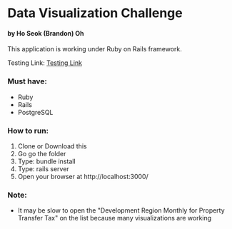 # Data Visualization Challenge

#### by Ho Seok (Brandon) Oh

This application is working under Ruby on Rails framework.

Testing Link: [Testing Link]

### Must have:
- Ruby
- Rails
- PostgreSQL

### How to run:
1. Clone or Download this
2. Go go the folder
3. Type: bundle install
4. Type: rails server
5. Open your browser at http://localhost:3000/

### Note:
- It may be slow to open the "Development Region Monthly for Property Transfer Tax" on the list because many visualizations are working

[Testing Link]: <https://data-visualization-hoseokoh.herokuapp.com/>
